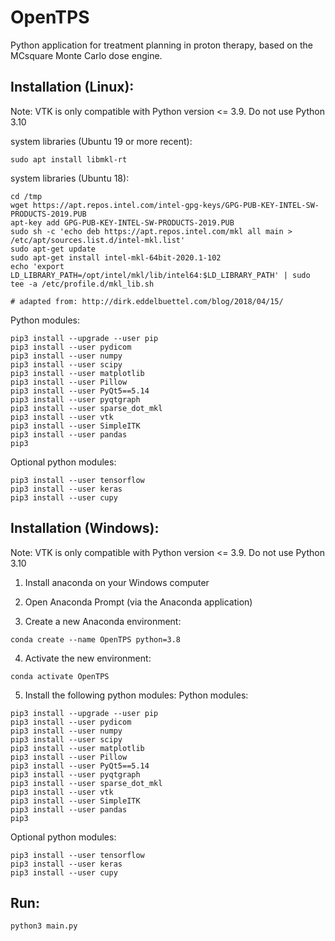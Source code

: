 # OpenTPS

Python application for treatment planning in proton therapy, based on the MCsquare Monte Carlo dose engine.


## Installation (Linux):
Note: VTK is only compatible with Python version <= 3.9. Do not use Python 3.10

system libraries (Ubuntu 19 or more recent):
``` 
sudo apt install libmkl-rt
``` 

system libraries (Ubuntu 18):
``` 
cd /tmp
wget https://apt.repos.intel.com/intel-gpg-keys/GPG-PUB-KEY-INTEL-SW-PRODUCTS-2019.PUB
apt-key add GPG-PUB-KEY-INTEL-SW-PRODUCTS-2019.PUB
sudo sh -c 'echo deb https://apt.repos.intel.com/mkl all main > /etc/apt/sources.list.d/intel-mkl.list'
sudo apt-get update
sudo apt-get install intel-mkl-64bit-2020.1-102
echo 'export LD_LIBRARY_PATH=/opt/intel/mkl/lib/intel64:$LD_LIBRARY_PATH' | sudo tee -a /etc/profile.d/mkl_lib.sh

# adapted from: http://dirk.eddelbuettel.com/blog/2018/04/15/
``` 

Python modules:
``` 
pip3 install --upgrade --user pip
pip3 install --user pydicom
pip3 install --user numpy
pip3 install --user scipy
pip3 install --user matplotlib
pip3 install --user Pillow
pip3 install --user PyQt5==5.14
pip3 install --user pyqtgraph
pip3 install --user sparse_dot_mkl
pip3 install --user vtk
pip3 install --user SimpleITK
pip3 install --user pandas
pip3
```

Optional python modules:
``` 
pip3 install --user tensorflow
pip3 install --user keras
pip3 install --user cupy
```

## Installation (Windows):
Note: VTK is only compatible with Python version <= 3.9. Do not use Python 3.10

1) Install anaconda on your Windows computer

2) Open Anaconda Prompt (via the Anaconda application)

3) Create a new Anaconda environment:
``` 
conda create --name OpenTPS python=3.8
``` 

4) Activate the new environment:
``` 
conda activate OpenTPS
``` 

5) Install the following python modules:
Python modules:
``` 
pip3 install --upgrade --user pip
pip3 install --user pydicom
pip3 install --user numpy
pip3 install --user scipy
pip3 install --user matplotlib
pip3 install --user Pillow
pip3 install --user PyQt5==5.14
pip3 install --user pyqtgraph
pip3 install --user sparse_dot_mkl
pip3 install --user vtk
pip3 install --user SimpleITK
pip3 install --user pandas
pip3
```

Optional python modules:
``` 
pip3 install --user tensorflow
pip3 install --user keras
pip3 install --user cupy
```


## Run:

```
python3 main.py
```


